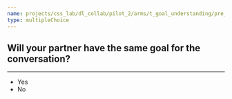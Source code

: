 ```yaml
---
name: projects/css_lab/dl_collab/pilot_2/arms/t_goal_understanding/pre_comp_shared.md
type: multipleChoice
---
```


## Will your partner have the same goal for the conversation?

---

- Yes
- No
